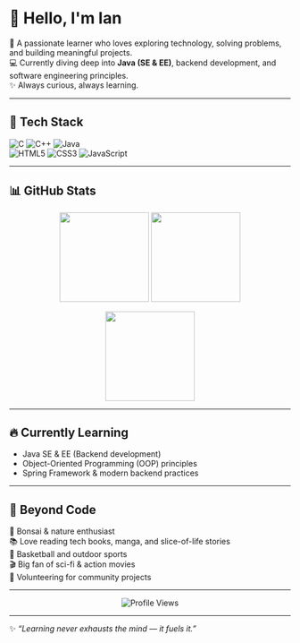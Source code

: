 # 👋 Hello, I'm Ian  

🌱 A passionate learner who loves exploring technology, solving problems, and building meaningful projects.  
💻 Currently diving deep into **Java (SE & EE)**, backend development, and software engineering principles.  
✨ Always curious, always learning.  

---

## 🚀 Tech Stack  
![C](https://img.shields.io/badge/C-00599C?style=for-the-badge&logo=c&logoColor=white) 
![C++](https://img.shields.io/badge/C++-00599C?style=for-the-badge&logo=c%2B%2B&logoColor=white) 
![Java](https://img.shields.io/badge/Java-ED8B00?style=for-the-badge&logo=openjdk&logoColor=white)  
![HTML5](https://img.shields.io/badge/HTML5-E34F26?style=for-the-badge&logo=html5&logoColor=white) 
![CSS3](https://img.shields.io/badge/CSS3-1572B6?style=for-the-badge&logo=css3&logoColor=white) 
![JavaScript](https://img.shields.io/badge/JavaScript-F7DF1E?style=for-the-badge&logo=javascript&logoColor=000)

---

## 📊 GitHub Stats  
<p align="center">
  <img src="https://github-readme-stats.vercel.app/api?username=iankristoper&show_icons=true&theme=tokyonight" height="160"/>
  <img src="https://github-readme-stats.vercel.app/api/top-langs/?username=iankristoper&layout=compact&theme=tokyonight" height="160"/>
</p>

<p align="center">
  <img src="https://github-readme-streak-stats.herokuapp.com/?user=iankristoper&theme=tokyonight" height="160"/>
</p>

---

## 🔥 Currently Learning  
- Java SE & EE (Backend development)  
- Object-Oriented Programming (OOP) principles  
- Spring Framework & modern backend practices  

---

## 🎯 Beyond Code  
🌿 Bonsai & nature enthusiast  
📚 Love reading tech books, manga, and slice-of-life stories  
🏀 Basketball and outdoor sports  
🎬 Big fan of sci-fi & action movies  
🤝 Volunteering for community projects  

---

<p align="center">
  <img src="https://visitcount.itsvg.in/api?id=iankristoper&icon=5&color=12" alt="Profile Views"/>
</p>

---
✨ *“Learning never exhausts the mind — it fuels it.”*  

